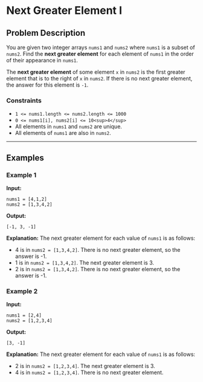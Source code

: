 # Next Greater Element I

## Problem Description

You are given two integer arrays `nums1` and `nums2` where `nums1` is a subset of `nums2`. Find the **next greater element** for each element of `nums1` in the order of their appearance in `nums1`.

The **next greater element** of some element `x` in `nums2` is the first greater element that is to the right of `x` in `nums2`. If there is no next greater element, the answer for this element is `-1`.

### Constraints
- `1 <= nums1.length <= nums2.length <= 1000`
- `0 <= nums1[i], nums2[i] <= 10<sup>4</sup>`
- All elements in `nums1` and `nums2` are unique.
- All elements of `nums1` are also in `nums2`.

---

## Examples

### Example 1

**Input:**

```
nums1 = [4,1,2]
nums2 = [1,3,4,2]
```

**Output:**

```
[-1, 3, -1]
```

**Explanation:**
The next greater element for each value of `nums1` is as follows:

- 4 is in `nums2 = [1,3,4,2]`. There is no next greater element, so the answer is -1.
- 1 is in `nums2 = [1,3,4,2]`. The next greater element is 3.
- 2 is in `nums2 = [1,3,4,2]`. There is no next greater element, so the answer is -1.

### Example 2

**Input:**

```
nums1 = [2,4]
nums2 = [1,2,3,4]
```

**Output:**

```
[3, -1]
```

**Explanation:**
The next greater element for each value of `nums1` is as follows:

- 2 is in `nums2 = [1,2,3,4]`. The next greater element is 3.
- 4 is in `nums2 = [1,2,3,4]`. There is no next greater element.

